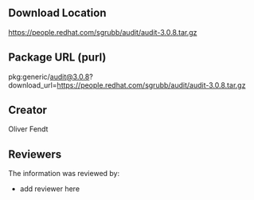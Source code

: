 ## Download Location

https://people.redhat.com/sgrubb/audit/audit-3.0.8.tar.gz

## Package URL (purl)

pkg:generic/audit@3.0.8?download_url=https://people.redhat.com/sgrubb/audit/audit-3.0.8.tar.gz

## Creator

Oliver Fendt

## Reviewers

The information was reviewed by:

* add reviewer here
